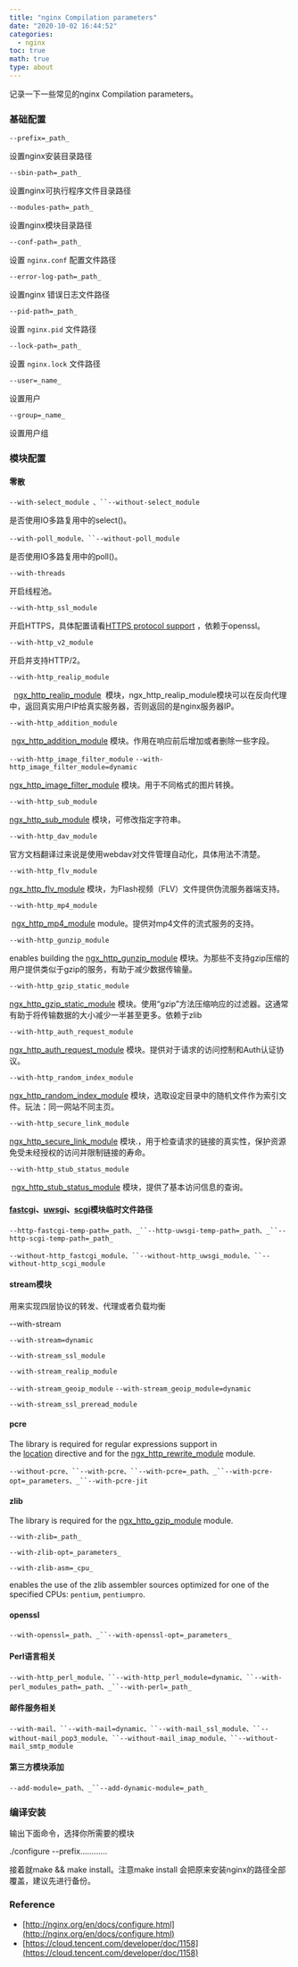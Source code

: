 ```yaml
---
title: "nginx Compilation parameters"
date: "2020-10-02 16:44:52"
categories:
  - nginx
toc: true
math: true
type: about
---
```


记录一下一些常见的nginx Compilation parameters。
<!-- more -->
### 基础配置

`--prefix=_path_`

设置nginx安装目录路径

`--sbin-path=_path_`

设置nginx可执行程序文件目录路径

`--modules-path=_path_`

设置nginx模块目录路径

`--conf-path=_path_`

设置 `nginx.conf` 配置文件路径

`--error-log-path=_path_`

设置nginx 错误日志文件路径

`--pid-path=_path_`

设置 `nginx.pid` 文件路径

`--lock-path=_path_` 

 设置 `nginx.lock` 文件路径

`--user=_name_`

设置用户

`--group=_name_`

设置用户组

### 模块配置

#### 零散

`--with-select_module 、``--without-select_module`

是否使用IO多路复用中的select()。

`--with-poll_module、``--without-poll_module`

是否使用IO多路复用中的poll()。

`--with-threads`

开启线程池。

`--with-http_ssl_module`

开启HTTPS，具体配置请看[HTTPS protocol support](http://nginx.org/en/docs/http/ngx_http_ssl_module.html) ，依赖于openssl。

`--with-http_v2_module`

开启并支持HTTP/2。

`--with-http_realip_module`

  [ngx\_http\_realip\_module](http://nginx.org/en/docs/http/ngx_http_realip_module.html)  模块，ngx\_http\_realip\_module模块可以在反向代理中，返回真实用户IP给真实服务器，否则返回的是nginx服务器IP。

`--with-http_addition_module`

 [ngx\_http\_addition\_module](http://nginx.org/en/docs/http/ngx_http_addition_module.html) 模块。作用在响应前后增加或者删除一些字段。

`--with-http_image_filter_module` `--with-http_image_filter_module=dynamic`

[ngx\_http\_image\_filter\_module](http://nginx.org/en/docs/http/ngx_http_image_filter_module.html) 模块。用于不同格式的图片转换。

`--with-http_sub_module`

[ngx\_http\_sub\_module](http://nginx.org/en/docs/http/ngx_http_sub_module.html) 模块，可修改指定字符串。

`--with-http_dav_module`

官方文档翻译过来说是使用webdav对文件管理自动化，具体用法不清楚。

`--with-http_flv_module`

[ngx\_http\_flv\_module](http://nginx.org/en/docs/http/ngx_http_flv_module.html) 模块，为Flash视频（FLV）文件提供伪流服务器端支持。

`--with-http_mp4_module`

 [ngx\_http\_mp4\_module](http://nginx.org/en/docs/http/ngx_http_mp4_module.html) module。提供对mp4文件的流式服务的支持。

`--with-http_gunzip_module`

enables building the [ngx\_http\_gunzip\_module](http://nginx.org/en/docs/http/ngx_http_gunzip_module.html) 模块。为那些不支持gzip压缩的用户提供类似于gzip的服务，有助于减少数据传输量。

`--with-http_gzip_static_module`

[ngx\_http\_gzip\_static\_module](http://nginx.org/en/docs/http/ngx_http_gzip_static_module.html) 模块。使用“gzip”方法压缩响应的过滤器。这通常有助于将传输数据的大小减少一半甚至更多。依赖于zlib

`--with-http_auth_request_module`

[ngx\_http\_auth\_request\_module](http://nginx.org/en/docs/http/ngx_http_auth_request_module.html) 模块。提供对于请求的访问控制和Auth认证协议。

`--with-http_random_index_module`

[ngx\_http\_random\_index\_module](http://nginx.org/en/docs/http/ngx_http_random_index_module.html) 模块，选取设定目录中的随机文件作为索引文件。玩法：同一网站不同主页。

`--with-http_secure_link_module`

[ngx\_http\_secure\_link\_module](http://nginx.org/en/docs/http/ngx_http_secure_link_module.html) 模块.，用于检查请求的链接的真实性，保护资源免受未经授权的访问并限制链接的寿命。

`--with-http_stub_status_module`

 [ngx\_http\_stub\_status\_module](http://nginx.org/en/docs/http/ngx_http_stub_status_module.html) 模块，提供了基本访问信息的查询。

#### [fastcgi](http://nginx.org/en/docs/http/ngx_http_fastcgi_module.html)、[uwsgi](http://nginx.org/en/docs/http/ngx_http_uwsgi_module.html)、[scgi](http://nginx.org/en/docs/http/ngx_http_scgi_module.html)模块临时文件路径

`--http-fastcgi-temp-path=_path、_``--http-uwsgi-temp-path=_path、_``--http-scgi-temp-path=_path_`

`--without-http_fastcgi_module、``--without-http_uwsgi_module、``--without-http_scgi_module`

#### stream模块

用来实现四层协议的转发、代理或者负载均衡

\--with-stream

`--with-stream=dynamic`

`--with-stream_ssl_module`

`--with-stream_realip_module`

`--with-stream_geoip_module` `--with-stream_geoip_module=dynamic`

`--with-stream_ssl_preread_module`

#### pcre

The library is required for regular expressions support in the [location](http://nginx.org/en/docs/http/ngx_http_core_module.html#location) directive and for the [ngx\_http\_rewrite\_module](http://nginx.org/en/docs/http/ngx_http_rewrite_module.html) module.

`--without-pcre、``--with-pcre、``--with-pcre=_path、_``--with-pcre-opt=_parameters、_``--with-pcre-jit`

#### zlib

The library is required for the [ngx\_http\_gzip\_module](http://nginx.org/en/docs/http/ngx_http_gzip_module.html) module.

`--with-zlib=_path_`

`--with-zlib-opt=_parameters_`

`--with-zlib-asm=_cpu_`

enables the use of the zlib assembler sources optimized for one of the specified CPUs: `pentium`, `pentiumpro`.

#### openssl

`--with-openssl=_path、_``--with-openssl-opt=_parameters_`

#### Perl语言相关

`--with-http_perl_module、``--with-http_perl_module=dynamic、``--with-perl_modules_path=_path、_``--with-perl=_path_`

#### 邮件服务相关

`--with-mail、``--with-mail=dynamic、``--with-mail_ssl_module、``--without-mail_pop3_module、``--without-mail_imap_module、``--without-mail_smtp_module`

#### 第三方模块添加

`--add-module=_path、_``--add-dynamic-module=_path_`

### 编译安装

输出下面命令，选择你所需要的模块

./configure --prefix............

接着就make && make install。注意make install 会把原来安装nginx的路径全部覆盖，建议先进行备份。

### Reference

*   [http://nginx.org/en/docs/configure.html](http://nginx.org/en/docs/configure.html)
*   [https://cloud.tencent.com/developer/doc/1158](https://cloud.tencent.com/developer/doc/1158)